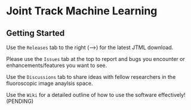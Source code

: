 # Joint Track Machine Learning


## Getting Started

Use the `Releases` tab to the right (-->) for the latest JTML download.

Please use the `Issues` tab at the top to report and bugs you encounter or enhancements/features you want to see.

Use the `Discussions` tab to share ideas with fellow researchers in the fluoroscopic image anaylsis space.

Use the `Wiki` for a detailed outline of how to use the software effectively! (PENDING)
